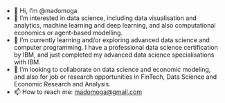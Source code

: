 - 👋 Hi, I’m @madomoga
- 👀 I’m interested in data science, including data visualisation and analytics, machine learning and deep learning, and also computational economics or agent-based modelling.
- 🌱 I’m currently learning and/or exploring advanced data science and computer programming. I have a professional data science certification by IBM, and just completed my advanced data science specialisations with IBM.
- 💞️ I’m looking to collaborate on data science and economic modeling, and also for job or research opportunities in FinTech, Data Science and Economic Research and Analysis.
- 📫 How to reach me: madomoga@gmail.com

<!---
madomoga/madomoga is a ✨ special ✨ repository because its `README.md` (this file) appears on your GitHub profile.
You can click the Preview link to take a look at your changes.
--->
